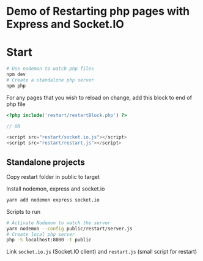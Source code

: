 # Demo of Restarting php pages with Express and Socket.IO

# Start

```bash
# Use nodemon to watch php files
npm dev
# Create a standalone php server
npm php
```

For any pages that you wish to reload on change, add this block to end of php file

```php
<?php include('restart/restartBlock.php') ?>

// OR 

<script src="restart/socket.io.js"></script>
<script src="restart/restart.js"></script>
```

## Standalone projects

Copy restart folder in public to target

Install nodemon, express and socket.io

```bash
yarn add nodemon express socket.io
```

Scripts to run
```bash
# Activate Nodemon to watch the server
yarn nodemon --config public/restart/server.js
# Create local php server
php -S localhost:8080 -t public
```

Link `socket.io.js` (Socket.IO client) and `restart.js` (small script for restart)